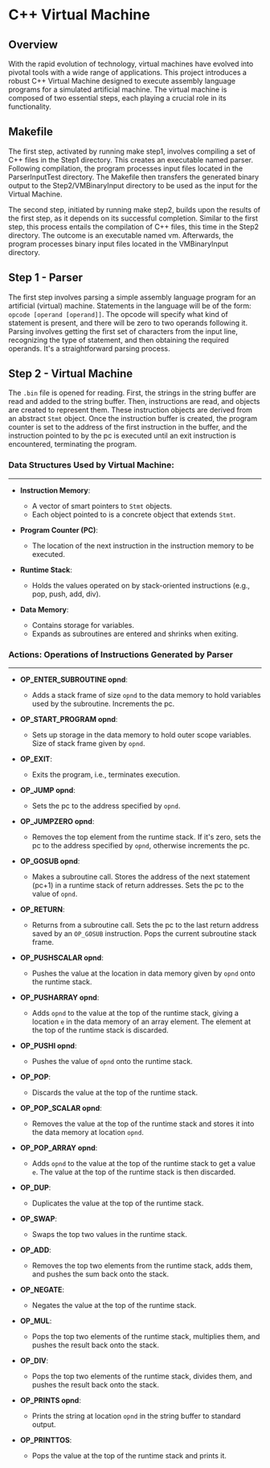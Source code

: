 # C++ Virtual Machine

## Overview

With the rapid evolution of technology, virtual machines have evolved into pivotal tools with a wide range of applications. This project introduces a robust C++ Virtual Machine designed to execute assembly language programs for a simulated artificial machine. The virtual machine is composed of two essential steps, each playing a crucial role in its functionality.


## Makefile

The first step, activated by running make step1, involves compiling a set of C++ files in the Step1 directory. This creates an executable named parser. Following compilation, the program processes input files located in the ParserInputTest directory. The Makefile then transfers the generated binary output to the Step2/VMBinaryInput directory to be used as the input for the Virtual Machine.

The second step, initiated by running make step2, builds upon the results of the first step, as it depends on its successful completion. Similar to the first step, this process entails the compilation of C++ files, this time in the Step2 directory. The outcome is an executable named vm. Afterwards, the program processes binary input files located in the VMBinaryInput directory.

## Step 1 - Parser

The first step involves parsing a simple assembly language program for an artificial (virtual) machine. Statements in the language will be of the form: `opcode [operand [operand]]`. The opcode will specify what kind of statement is present, and there will be zero to two operands following it. Parsing involves getting the first set of characters from the input line, recognizing the type of statement, and then obtaining the required operands. It's a straightforward parsing process.

## Step 2 - Virtual Machine

The `.bin` file is opened for reading. First, the strings in the string buffer are read and added to the string buffer. Then, instructions are read, and objects are created to represent them. These instruction objects are derived from an abstract `Stmt` object. Once the instruction buffer is created, the program counter is set to the address of the first instruction in the buffer, and the instruction pointed to by the pc is executed until an exit instruction is encountered, terminating the program.

### Data Structures Used by Virtual Machine:
---
- **Instruction Memory**:
  - A vector of smart pointers to `Stmt` objects.
  - Each object pointed to is a concrete object that extends `Stmt`.

- **Program Counter (PC)**:
  - The location of the next instruction in the instruction memory to be executed.

- **Runtime Stack**:
  - Holds the values operated on by stack-oriented instructions (e.g., pop, push, add, div).

- **Data Memory**:
  - Contains storage for variables.
  - Expands as subroutines are entered and shrinks when exiting.

### Actions: Operations of Instructions Generated by Parser
---

- **OP_ENTER_SUBROUTINE opnd**:
  - Adds a stack frame of size `opnd` to the data memory to hold variables used by the subroutine. Increments the pc.

- **OP_START_PROGRAM opnd**:
  - Sets up storage in the data memory to hold outer scope variables. Size of stack frame given by `opnd`.

- **OP_EXIT**:
  - Exits the program, i.e., terminates execution.

- **OP_JUMP opnd**:
  - Sets the pc to the address specified by `opnd`.

- **OP_JUMPZERO opnd**:
  - Removes the top element from the runtime stack. If it's zero, sets the pc to the address specified by `opnd`, otherwise increments the pc.

- **OP_GOSUB opnd**:
  - Makes a subroutine call. Stores the address of the next statement (pc+1) in a runtime stack of return addresses. Sets the pc to the value of `opnd`.

- **OP_RETURN**:
  - Returns from a subroutine call. Sets the pc to the last return address saved by an `OP_GOSUB` instruction. Pops the current subroutine stack frame.

- **OP_PUSHSCALAR opnd**:
  - Pushes the value at the location in data memory given by `opnd` onto the runtime stack.

- **OP_PUSHARRAY opnd**:
  - Adds `opnd` to the value at the top of the runtime stack, giving a location `e` in the data memory of an array element. The element at the top of the runtime stack is discarded.

- **OP_PUSHI opnd**:
  - Pushes the value of `opnd` onto the runtime stack.

- **OP_POP**:
  - Discards the value at the top of the runtime stack.

- **OP_POP_SCALAR opnd**:
  - Removes the value at the top of the runtime stack and stores it into the data memory at location `opnd`.

- **OP_POP_ARRAY opnd**:
  - Adds `opnd` to the value at the top of the runtime stack to get a value `e`. The value at the top of the runtime stack is then discarded.

- **OP_DUP**:
  - Duplicates the value at the top of the runtime stack.

- **OP_SWAP**:
  - Swaps the top two values in the runtime stack.

- **OP_ADD**:
  - Removes the top two elements from the runtime stack, adds them, and pushes the sum back onto the stack.

- **OP_NEGATE**:
  - Negates the value at the top of the runtime stack.

- **OP_MUL**:
  - Pops the top two elements of the runtime stack, multiplies them, and pushes the result back onto the stack.

- **OP_DIV**:
  - Pops the top two elements of the runtime stack, divides them, and pushes the result back onto the stack.

- **OP_PRINTS opnd**:
  - Prints the string at location `opnd` in the string buffer to standard output.

- **OP_PRINTTOS**:
  - Pops the value at the top of the runtime stack and prints it.



